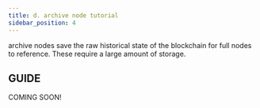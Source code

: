 ```yaml
---
title: d. archive node tutorial
sidebar_position: 4
---
```


archive nodes save the raw historical state of the blockchain for full nodes to reference. These require a large amount of storage.

## GUIDE
COMING SOON!